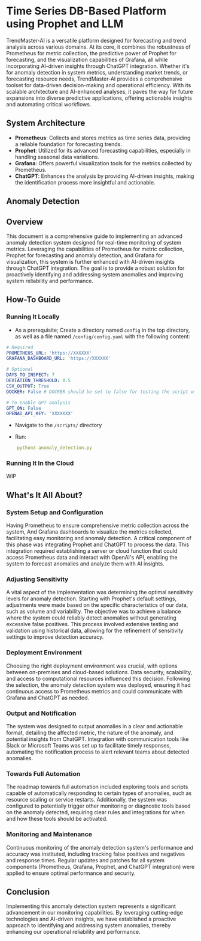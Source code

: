 # Time Series DB-Based Platform using Prophet and LLM 

TrendMaster-AI is a versatile platform designed for forecasting and trend analysis across various domains. At its core, it combines the robustness of Prometheus for metric collection, the predictive power of Prophet for forecasting, and the visualization capabilities of Grafana, all while incorporating AI-driven insights through ChatGPT integration. Whether it's for anomaly detection in system metrics, understanding market trends, or forecasting resource needs, TrendMaster-AI provides a comprehensive toolset for data-driven decision-making and operational efficiency. With its scalable architecture and AI-enhanced analyses, it paves the way for future expansions into diverse predictive applications, offering actionable insights and automating critical workflows.

## System Architecture

- **Prometheus**: Collects and stores metrics as time series data, providing a reliable foundation for forecasting trends.
- **Prophet**: Utilized for its advanced forecasting capabilities, especially in handling seasonal data variations.
- **Grafana**: Offers powerful visualization tools for the metrics collected by Prometheus.
- **ChatGPT**: Enhances the analysis by providing AI-driven insights, making the identification process more insightful and actionable.

## Anomaly Detection

## Overview

This document is a comprehensive guide to implementing an advanced anomaly detection system designed for real-time monitoring of system metrics. Leveraging the capabilities of Prometheus for metric collection, Prophet for forecasting and anomaly detection, and Grafana for visualization, this system is further enhanced with AI-driven insights through ChatGPT integration. The goal is to provide a robust solution for proactively identifying and addressing system anomalies and improving system reliability and performance.

## How-To Guide

### Running It Locally

- As a prerequisite; Create a directory named `config` in the top directory, as well as a file named `/config/config.yaml` with the following content:
```yaml
# Required
PROMETHEUS_URL: 'https://XXXXXX'
GRAFANA_DASHBOARD_URL: 'https://XXXXXX'

# Optional
DAYS_TO_INSPECT: 7
DEVIATION_THRESHOLD: 0.5
CSV_OUTPUT: True
DOCKER: False # DOCKER should be set to false for testing the script without dockerizing the script

# To enable GPT analysis
GPT_ON: False
OPENAI_API_KEY: 'XXXXXXX'
```

- Navigate to the `/scripts/` directory

- Run:
```yaml
    python3 anomaly_detection.py
```
### Running It In the Cloud
WIP

## What's It All About?

### System Setup and Configuration

Having Prometheus to ensure comprehensive metric collection across the system, And Grafana dashboards to visualize the metrics collected, facilitating easy monitoring and anomaly detection. A critical component of this phase was integrating Prophet and ChatGPT to process the data. This integration required establishing a server or cloud function that could access Prometheus data and interact with OpenAI's API, enabling the system to forecast anomalies and analyze them with AI insights.

### Adjusting Sensitivity

A vital aspect of the implementation was determining the optimal sensitivity levels for anomaly detection. Starting with Prophet's default settings, adjustments were made based on the specific characteristics of our data, such as volume and variability. The objective was to achieve a balance where the system could reliably detect anomalies without generating excessive false positives. This process involved extensive testing and validation using historical data, allowing for the refinement of sensitivity settings to improve detection accuracy.

### Deployment Environment

Choosing the right deployment environment was crucial, with options between on-premises and cloud-based solutions. Data security, scalability, and access to computational resources influenced this decision. Following the selection, the anomaly detection system was deployed, ensuring it had continuous access to Prometheus metrics and could communicate with Grafana and ChatGPT as needed.

### Output and Notification

The system was designed to output anomalies in a clear and actionable format, detailing the affected metric, the nature of the anomaly, and potential insights from ChatGPT. Integration with communication tools like Slack or Microsoft Teams was set up to facilitate timely responses, automating the notification process to alert relevant teams about detected anomalies.

### Towards Full Automation

The roadmap towards full automation included exploring tools and scripts capable of automatically responding to certain types of anomalies, such as resource scaling or service restarts. Additionally, the system was configured to potentially trigger other monitoring or diagnostic tools based on the anomaly detected, requiring clear rules and integrations for when and how these tools should be activated.

### Monitoring and Maintenance

Continuous monitoring of the anomaly detection system's performance and accuracy was instituted, including tracking false positives and negatives and response times. Regular updates and patches for all system components (Prometheus, Grafana, Prophet, and ChatGPT integration) were applied to ensure optimal performance and security.

## Conclusion

Implementing this anomaly detection system represents a significant advancement in our monitoring capabilities. By leveraging cutting-edge technologies and AI-driven insights, we have established a proactive approach to identifying and addressing system anomalies, thereby enhancing our operational reliability and performance.

